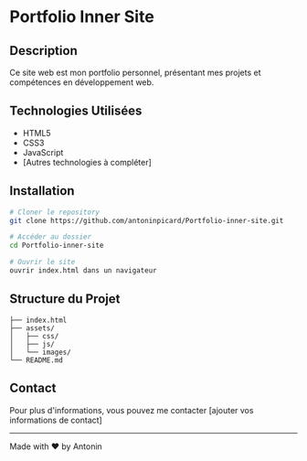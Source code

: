# Portfolio Inner Site

## Description
Ce site web est mon portfolio personnel, présentant mes projets et compétences en développement web.

## Technologies Utilisées
- HTML5
- CSS3
- JavaScript
- [Autres technologies à compléter]

## Installation
```bash
# Cloner le repository
git clone https://github.com/antoninpicard/Portfolio-inner-site.git

# Accéder au dossier
cd Portfolio-inner-site

# Ouvrir le site
ouvrir index.html dans un navigateur
```

## Structure du Projet
```
├── index.html
├── assets/
│   ├── css/
│   ├── js/
│   └── images/
└── README.md
```

## Contact
Pour plus d'informations, vous pouvez me contacter [ajouter vos informations de contact]

---
Made with ❤️ by Antonin
